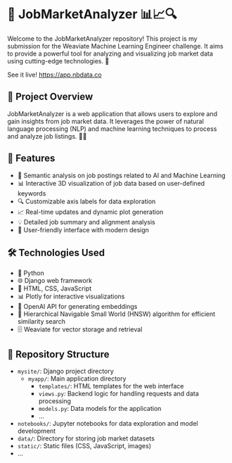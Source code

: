 # 🌟 JobMarketAnalyzer 📊📈🔍

Welcome to the JobMarketAnalyzer repository! This project is my submission for the Weaviate Machine Learning Engineer challenge. It aims to provide a powerful tool for analyzing and visualizing job market data using cutting-edge technologies. 🚀

See it live! https://app.nbdata.co

## 🎯 Project Overview

JobMarketAnalyzer is a web application that allows users to explore and gain insights from job market data. It leverages the power of natural language processing (NLP) and machine learning techniques to process and analyze job listings. 🧠💼

## 🌈 Features

- 📝 Semantic analysis on job postings related to AI and Machine Learning
- 📊 Interactive 3D visualization of job data based on user-defined keywords
- 🔍 Customizable axis labels for data exploration
- 📈 Real-time updates and dynamic plot generation
- 💡 Detailed job summary and alignment analysis
- 🎨 User-friendly interface with modern design

## 🛠️ Technologies Used

- 🐍 Python
- 🌐 Django web framework
- 📜 HTML, CSS, JavaScript
- 📊 Plotly for interactive visualizations
- 🧠 OpenAI API for generating embeddings
- 🤖 Hierarchical Navigable Small World (HNSW) algorithm for efficient similarity search
- 🗄️ Weaviate for vector storage and retrieval

## 📂 Repository Structure

- `mysite/`: Django project directory
  - `myapp/`: Main application directory
    - `templates/`: HTML templates for the web interface
    - `views.py`: Backend logic for handling requests and data processing
    - `models.py`: Data models for the application
    - ...
- `notebooks/`: Jupyter notebooks for data exploration and model development
- `data/`: Directory for storing job market datasets
- `static/`: Static files (CSS, JavaScript, images)
- ...
